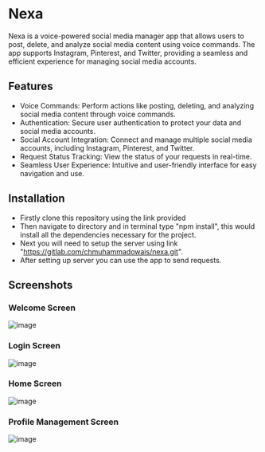 # Nexa
Nexa is a voice-powered social media manager app that allows users to post, delete, and analyze social media content using voice commands. The app supports Instagram, Pinterest, and Twitter, providing a seamless and efficient experience for managing social media accounts.

## Features
+ Voice Commands: Perform actions like posting, deleting, and analyzing social media content through voice commands.
+ Authentication: Secure user authentication to protect your data and social media accounts.
+ Social Account Integration: Connect and manage multiple social media accounts, including Instagram, Pinterest, and Twitter.
+ Request Status Tracking: View the status of your requests in real-time.
+ Seamless User Experience: Intuitive and user-friendly interface for easy navigation and use.

## Installation
+ Firstly clone this repository using the link provided
+ Then navigate to directory and in terminal type "npm install", this would install all the dependencies necessary for the project.
+ Next you will need to setup the server using link "https://gitlab.com/chmuhammadowais/nexa.git".
+ After setting up server you can use the app to send requests.

## Screenshots
### Welcome Screen
![image](https://github.com/chmuhammadowais/Nexa/assets/89311067/6bfa9f14-e3a1-47d9-ac1d-ecae0a37995c)

### Login Screen
![image](https://github.com/chmuhammadowais/Nexa/assets/89311067/436f6edb-8c10-450f-ad83-40822293db0e)

### Home Screen
![image](https://github.com/chmuhammadowais/Nexa/assets/89311067/be27742e-896c-4329-b5ff-9cde4041af9a)

### Profile Management Screen
![image](https://github.com/chmuhammadowais/Nexa/assets/89311067/f5cbb314-773f-412e-8f14-7cd6cbb26266)
